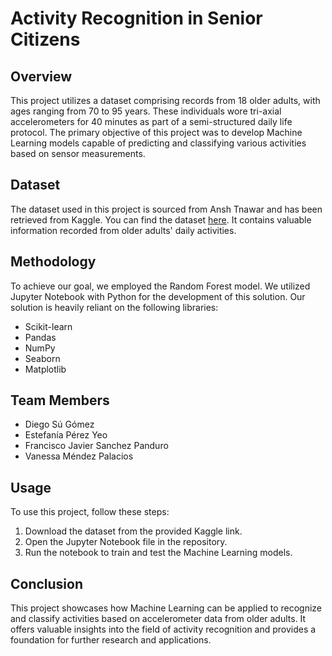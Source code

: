 # Activity Recognition in Senior Citizens  
## Overview
This project utilizes a dataset comprising records from 18 older adults, with ages ranging from 70 to 95 years. These individuals wore tri-axial accelerometers for 40 minutes as part of a semi-structured daily life protocol. The primary objective of this project was to develop Machine Learning models capable of predicting and classifying various activities based on sensor measurements.

## Dataset
The dataset used in this project is sourced from Ansh Tnawar and has been retrieved from Kaggle. You can find the dataset [here](https://www.kaggle.com/datasets/anshtanwar/adult-subjects-70-95-years-activity-recognition). It contains valuable information recorded from older adults' daily activities.

## Methodology
To achieve our goal, we employed the Random Forest model. We utilized Jupyter Notebook with Python for the development of this solution. Our solution is heavily reliant on the following libraries: 

- Scikit-learn
- Pandas
- NumPy
- Seaborn
- Matplotlib

## Team Members
- Diego Sú Gómez
- Estefanía Pérez Yeo
- Francisco Javier Sanchez Panduro
- Vanessa Méndez Palacios

## Usage
To use this project, follow these steps:

1. Download the dataset from the provided Kaggle link.
2. Open the Jupyter Notebook file in the repository.
3. Run the notebook to train and test the Machine Learning models.

## Conclusion

This project showcases how Machine Learning can be applied to recognize and classify activities based on accelerometer data from older adults. It offers valuable insights into the field of activity recognition and provides a foundation for further research and applications.
